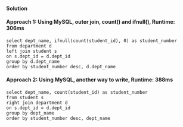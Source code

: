 #### Solution
#### Approach 1:  Using MySQL, outer join, count() and ifnull(), Runtime: 306ms
```MySQL 
select dept_name, ifnull(count(student_id), 0) as student_number
from department d
left join student s
on s.dept_id = d.dept_id
group by d.dept_name
order by student_number desc, d.dept_name
```

#### Approach 2: Using MySQL, another way to write, Runtime: 388ms
```MySQL 
select dept_name, count(student_id) as student_number
from student s
right join department d
on s.dept_id = d.dept_id
group by dept_name
order by student_number desc, dept_name 
```
